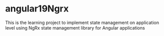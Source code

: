 # angular19Ngrx
This is the learning project to implement state management on application level using NgRx state management library for Angular applications
